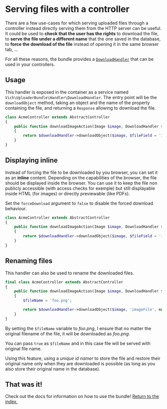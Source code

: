 # Serving files with a controller

There are a few use-cases for which serving uploaded files through a controller
instead directly serving them from the HTTP server can be useful. It could be
used to **check that the user has the rights** to download the file, to **serve the
file under a different name** that the one saved in the database, to **force the
download of the file** instead of opening it in the same browser tab, …

For all these reasons, the bundle provides a [`DownloadHandler`](https://github.com/dustin10/VichUploaderBundle/blob/master/src/Handler/DownloadHandler.php)
that can be used in your controllers.

## Usage

This handler is exposed in the container as a service named `Vich\UploaderBundle\Handler\DownloadHandler`.
The entry point will be the `downloadObject` method, taking an object and the
name of the property containing the file, and returning a `Response` allowing to
download the file.

```php
class AcmeController extends AbstractController
{
    public function downloadImageAction(Image $image, DownloadHandler $downloadHandler): Response
    {
        return $downloadHandler->downloadObject($image, $fileField = 'imageFile');
    }
}
```

## Displaying inline

Instead of forcing the file to be downloaded by you browser, you can set it as an **inline** content.
Depending on the capabilities of the browser, the file should be displayed inside the browser.
You can use it to keep the file non publicly accessible (with access checks for exemple) but still
displayable inside HTML (for images) or directly previewable (like PDFs).

Set the `forceDownload` argument to `false` to disable the forced download behaviour.

```php
class AcmeController extends AbstractController
{
    public function downloadImageAction(Image $image, DownloadHandler $downloadHandler): Response
    {
        return $downloadHandler->downloadObject($image, $fileField = 'imageFile', $objectClass = null, $fileName = null, $forceDownload = false);
    }
}
```

## Renaming files

This handler can also be used to rename the downloaded files.

```php
final class AcmeController extends AbstractController
{
    public function downloadImageAction(Image $image, DownloadHandler $downloadHandler): Response
    {
        $fileName = 'foo.png';

        return $downloadHandler->downloadObject($image, 'imageFile', null, $fileName);
    }
}
```

By setting the `$fileName` variable to *foo.png*, I ensure that no matter
the original filename of the file, it will be downloaded as *foo.png*.

You can pass `true` as `$fileName` and in this case file will be served with original file name.

Using this feature, using a *unique id namer* to store the file and restore
their original name only when they are downloaded is possible (as long as you
also store their original name in the database).

## That was it!

Check out the docs for information on how to use the bundle! [Return to the
index.](../index.md)
